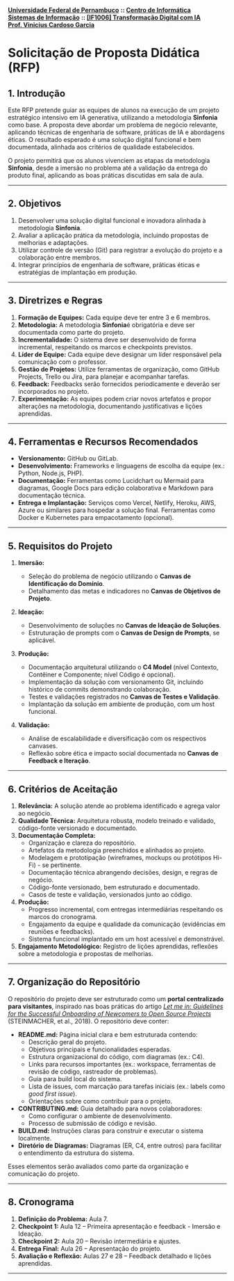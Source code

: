 [**Universidade Federal de Pernambuco**](https://www.ufpe.br/) **:: [Centro de Informática](https://portal.cin.ufpe.br/)**  
[**Sistemas de Informação**](https://portal.cin.ufpe.br/graduacao/sistemas-de-informacao/) **:: [\[IF1006\] Transformação Digital com IA](https://go.uaite.xyz/aidesign-eng)**  
[**Prof. Vinicius Cardoso Garcia**](https://viniciusgarcia.me)

# **Solicitação de Proposta Didática (RFP)**

## **1\. Introdução**

Este RFP pretende guiar as equipes de alunos na execução de um projeto estratégico intensivo em IA generativa, utilizando a metodologia **Sinfonia** como base. A proposta deve abordar um problema de negócio relevante, aplicando técnicas de engenharia de software, práticas de IA e abordagens éticas. O resultado esperado é uma solução digital funcional e bem documentada, alinhada aos critérios de qualidade estabelecidos.

O projeto permitirá que os alunos vivenciem as etapas da metodologia **Sinfonia**, desde a imersão no problema até a validação da entrega do produto final, aplicando as boas práticas discutidas em sala de aula.

---

## **2\. Objetivos**

1. Desenvolver uma solução digital funcional e inovadora alinhada à metodologia **Sinfonia**.  
2. Avaliar a aplicação prática da metodologia, incluindo propostas de melhorias e adaptações.  
3. Utilizar controle de versão (Git) para registrar a evolução do projeto e a colaboração entre membros.  
4. Integrar princípios de engenharia de software, práticas éticas e estratégias de implantação em produção.

---

## **3\. Diretrizes e Regras**

1. **Formação de Equipes:** Cada equipe deve ter entre 3 e 6 membros.  
2. **Metodologia:** A metodologia **Sinfonia**é obrigatória e deve ser documentada como parte do projeto.
3. **Incrementalidade:** O sistema deve ser desenvolvido de forma incremental, respeitando os marcos e checkpoints previstos.  
4. **Líder de Equipe:** Cada equipe deve designar um líder responsável pela comunicação com o professor.  
5. **Gestão de Projetos:** Utilize ferramentas de organização, como GitHub Projects, Trello ou Jira, para planejar e acompanhar tarefas.  
6. **Feedback:** Feedbacks serão fornecidos periodicamente e deverão ser incorporados no projeto.
7. **Experimentação:** As equipes podem criar novos artefatos e propor alterações na metodologia, documentando justificativas e lições aprendidas.

---

## **4\. Ferramentas e Recursos Recomendados**

* **Versionamento:** GitHub ou GitLab.  
* **Desenvolvimento:** Frameworks e linguagens de escolha da equipe (ex.: Python, Node.js, PHP).  
* **Documentação:** Ferramentas como Lucidchart ou Mermaid para diagramas, Google Docs para edição colaborativa e Markdown para documentação técnica.  
* **Entrega e Implantação:** Serviços como Vercel, Netlify, Heroku, AWS, Azure ou similares para hospedar a solução final. Ferramentas como Docker e Kubernetes para empacotamento (opcional).

---

## **5\. Requisitos do Projeto**

1. **Imersão:**

   * Seleção do problema de negócio utilizando o **Canvas de Identificação do Domínio**.  
   * Detalhamento das metas e indicadores no **Canvas de Objetivos de Projeto**.  
2. **Ideação:**

   * Desenvolvimento de soluções no **Canvas de Ideação de Soluções**.  
   * Estruturação de prompts com o **Canvas de Design de Prompts**, se aplicável.  
3. **Produção:**

   * Documentação arquitetural utilizando o **C4 Model** (nível Contexto, Contêiner e Componente; nível Código é opcional).  
   * Implementação da solução com versionamento Git, incluindo histórico de commits demonstrando colaboração.  
   * Testes e validações registrados no **Canvas de Testes e Validação**.  
   * Implantação da solução em ambiente de produção, com um host funcional.  
4. **Validação:**

   * Análise de escalabilidade e diversificação com os respectivos canvases.  
   * Reflexão sobre ética e impacto social documentada no **Canvas de Feedback e Iteração**.

---

## **6\. Critérios de Aceitação**

1. **Relevância:** A solução atende ao problema identificado e agrega valor ao negócio.  
2. **Qualidade Técnica:** Arquitetura robusta, modelo treinado e validado, código-fonte versionado e documentado.  
3. **Documentação Completa:**  
   * Organização e clareza do repositório.  
   * Artefatos da metodologia preenchidos e alinhados ao projeto.  
   * Modelagem e prototipação (wireframes, mockups ou protótipos Hi-Fi) \- se pertinente.  
   * Documentação técnica abrangendo decisões, design, e regras de negócio.  
   * Código-fonte versionado, bem estruturado e documentado.  
   * Casos de teste e validação, versionados junto ao código.  
4. **Produção:**   
   * Progresso incremental, com entregas intermediárias respeitando os marcos do cronograma.  
   * Engajamento da equipe e qualidade da comunicação (evidências em reuniões e feedbacks).  
   * Sistema funcional implantado em um host acessível e demonstrável.  
5. **Engajamento Metodológico:** Registro de lições aprendidas, reflexões sobre a metodologia e propostas de melhorias.

---

## **7\. Organização do Repositório**

O repositório do projeto deve ser estruturado como um **portal centralizado para visitantes**, inspirado nas boas práticas do artigo [*Let me in: Guidelines for the Successful Onboarding of Newcomers to Open Source Projects*](https://doi.org/10.1109/MS.2018.110162131) (STEINMACHER, et al., 2018). O repositório deve conter:

* **README.md:** Página inicial clara e bem estruturada contendo:  
  * Descrição geral do projeto.  
  * Objetivos principais e funcionalidades esperadas.  
  * Estrutura organizacional do código, com diagramas (ex.: C4).  
  * Links para recursos importantes (ex.: workspace, ferramentas de revisão de código, rastreador de problemas).  
  * Guia para build local do sistema.  
  * Lista de issues, com marcação para tarefas iniciais (ex.: labels como *good first issue*).  
  * Orientações sobre como contribuir para o projeto.  
* **CONTRIBUTING.md:** Guia detalhado para novos colaboradores:  
  * Como configurar o ambiente de desenvolvimento.  
  * Processo de submissão de código e revisão.  
* **BUILD.md:** Instruções claras para construir e executar o sistema localmente.  
* **Diretório de Diagramas:** Diagramas (ER, C4, entre outros) para facilitar o entendimento da estrutura do sistema.

Esses elementos serão avaliados como parte da organização e comunicação do projeto.

---

## **8\. Cronograma**

1. **Definição do Problema:** Aula 7\.  
2. **Checkpoint 1:** Aula 12 – Primeira apresentação e feedback \- Imersão e Ideação.  
3. **Checkpoint 2:** Aula 20 – Revisão intermediária e ajustes.  
4. **Entrega Final:** Aula 26 – Apresentação do projeto.  
5. **Avaliação e Reflexão:** Aulas 27 e 28 – Feedback detalhado e lições aprendidas.

---

